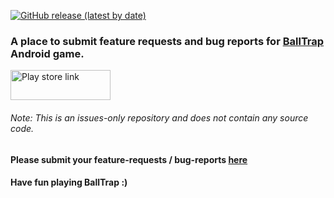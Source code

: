 [![GitHub release (latest by date)](https://img.shields.io/badge/version-1.1.5-%232EBDF9)](https://github.com/JayaSuryaT/BallTrap-Issues/releases/tag/v1.1.5)

### A place to submit feature requests and bug reports for [BallTrap](https://play.google.com/store/apps/details?id=com.digitalcrafts.balltrap "Open in Play-Store") Android game.
<a href="https://play.google.com/store/apps/details?id=com.digitalcrafts.balltrap">
         <img alt="Play store link" src="https://en.logodownload.org/wp-content/uploads/2019/06/get-it-on-google-play-badge-2.png"
         width=160" height="48">
</a>
                               
###### Note: This is an issues-only repository and does not contain any source code. 
                               
#### Please submit your feature-requests / bug-reports [here](https://github.com/JayaSuryaT/BallTrap-Issues/issues/new/choose)

#### Have fun playing BallTrap :)
